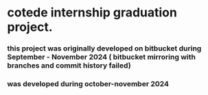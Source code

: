 # cotede internship graduation project.
### this project was originally developed on bitbucket during September - November 2024 ( bitbucket mirroring with branches and commit history failed) 
### was developed during october-november 2024
